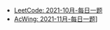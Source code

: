 - [LeetCode: 2021-10月-每日一题](https://github.com/fengwei2002/Algorithm/tree/main/1problem/2021-10)
- [AcWing: 2021-11月-每日一题](https://github.com/fengwei2002/Algorithm/tree/main/1problem/2021-11)]